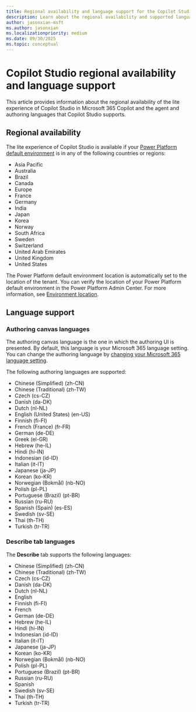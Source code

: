 ```yaml
---
title: Regional availability and language support for the Copilot Studio lite experience
description: Learn about the regional availability and supported languages for the Copilot Studiolite experience.
author: jasonxian-msft
ms.author: jasonxian
ms.localizationpriority: medium
ms.date: 09/30/2025
ms.topic: conceptual
---
```


# Copilot Studio regional availability and language support

This article provides information about the regional availability of the lite experience of Copilot Studio in Microsoft 365 Copilot and the agent and authoring languages that Copilot Studio supports.

## Regional availability

The lite experience of Copilot Studio is available if your [Power Platform default environment](/power-platform/admin/environments-overview#default-environment) is in any of the following countries or regions:

- Asia Pacific
- Australia
- Brazil
- Canada
- Europe
- France
- Germany
- India
- Japan
- Korea
- Norway
- South Africa
- Sweden
- Switzerland
- United Arab Emirates
- United Kingdom
- United States

The Power Platform default environment location is automatically set to the location of the tenant. You can verify the location of your Power Platform default environment in the Power Platform Admin Center. For more information, see [Environment location](/power-platform/admin/environments-overview#environment-location).

## Language support

### Authoring canvas languages

The authoring canvas language is the one in which the authoring UI is presented. By default, this language is your Microsoft 365 language setting. You can change the authoring language by [changing your Microsoft 365 language setting](https://support.microsoft.com/topic/change-your-display-language-and-time-zone-in-microsoft-365-for-business-6f238bff-5252-441e-b32b-655d5d85d15b).

The following authoring languages are supported:

- Chinese (Simplified) (zh-CN)
- Chinese (Traditional) (zh-TW)
- Czech (cs-CZ)
- Danish (da-DK)
- Dutch (nl-NL)
- English (United States) (en-US)
- Finnish (fi-FI)
- French (France) (fr-FR)
- German (de-DE)
- Greek (el-GR)
- Hebrew (he-IL)
- Hindi (hi-IN)
- Indonesian (id-ID)
- Italian (it-IT)
- Japanese (ja-JP)
- Korean (ko-KR)
- Norwegian (Bokmål) (nb-NO)
- Polish (pl-PL)
- Portuguese (Brazil) (pt-BR)
- Russian (ru-RU)
- Spanish (Spain) (es-ES)
- Swedish (sv-SE)
- Thai (th-TH)
- Turkish (tr-TR)

### Describe tab languages

The **Describe** tab supports the following languages:

- Chinese (Simplified) (zh-CN)
- Chinese (Traditional) (zh-TW)
- Czech (cs-CZ)
- Danish (da-DK)
- Dutch (nl-NL)
- English
- Finnish (fi-FI)
- French 
- German (de-DE)
- Hebrew (he-IL)
- Hindi (hi-IN)
- Indonesian (id-ID)
- Italian (it-IT)
- Japanese (ja-JP)
- Korean (ko-KR)
- Norwegian (Bokmål) (nb-NO)
- Polish (pl-PL)
- Portuguese (Brazil) (pt-BR)
- Russian (ru-RU)
- Spanish 
- Swedish (sv-SE)
- Thai (th-TH)
- Turkish (tr-TR)
